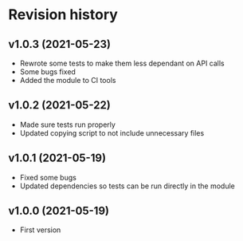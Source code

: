 # Revision history

## v1.0.3 (2021-05-23)
* Rewrote some tests to make them less dependant on API calls
* Some bugs fixed
* Added the module to CI tools


## v1.0.2 (2021-05-22)
* Made sure tests run properly
* Updated copying script to not include unnecessary files

## v1.0.1 (2021-05-19)
* Fixed some bugs
* Updated dependencies so tests can be run directly in the module

## v1.0.0 (2021-05-19)
* First version

